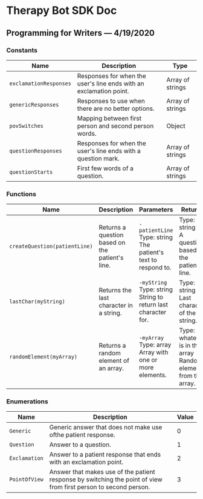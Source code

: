 # Therapy Bot SDK Doc

## Programming for Writers — 4/19/2020

### Constants

| Name                   | Description                                                        | Type             |
| ---------------------- | ------------------------------------------------------------------ | ---------------- |
| `exclamationResponses` | Responses for when the user's line ends with an exclamation point. | Array of strings |
| `genericResponses`     | Responses to use when there are no better options.                 | Array of strings |
| `povSwitches`          | Mapping between first person and second person words.              | Object           |
| `questionResponses`    | Responses for when the user's line ends with a question mark.      | Array of strings |
| `questionStarts`       | First few words of a question.                                     | Array of strings |

### Functions

| Name                          | Description                                     | Parameters                                                             | Returns                                                           |
| ----------------------------- | ----------------------------------------------- | ---------------------------------------------------------------------- | ----------------------------------------------------------------- |
| `createQuestion(patientLine)` | Returns a question based on the patient's line. | `-patientLine`<br> Type: string <br> The patient's text to respond to. | Type: string <br> A question based on the patient's line.         |
| `lastChar(myString)`          | Returns the last character in a string.         | `-myString`<br> Type: string <br> String to return last character for. | Type: string <br> Last character of the string.                   |
| `randomElement(myArray)`      | Returns a random element of an array.           | `-myArray`<br> Type: array <br> Array with one or more elements.       | Type: whatever is in the array <br>Random element from the array. |

### Enumerations

| Name          | Description                                                                                                      | Value |
| ------------- | ---------------------------------------------------------------------------------------------------------------- | ----- |
| `Generic`     | Generic answer that does not make use ofthe patient response.                                                    | 0     |
| `Question`    | Answer to a question.                                                                                            | 1     |
| `Exclamation` | Answer to a patient response that ends with an exclamation point.                                                | 2     |
| `PointOfView` | Answer that makes use of the patient response by switching the point of view from first person to second person. | 3     |

